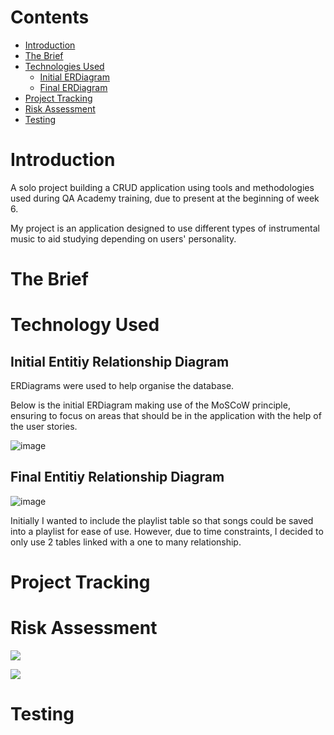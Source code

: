 # Contents
* [Introduction](#Introduction)
* [The Brief](#The-Brief)
* [Technologies Used](#Technology-Used)
    * [Initial ERDiagram]( Entitiy-Relationship-Diagram)
    * [Final ERDiagram](Final-Entitiy-Relationship-Diagram)
* [Project Tracking](#Project-Tracking)
* [Risk Assessment](#Risk-Assessment)
* [Testing](#Testing)

# Introduction
A solo project building a CRUD application using tools and methodologies used during QA Academy training, due to present at the beginning of week 6. 

My project is an application designed to use different types of instrumental music to aid studying depending on users' personality. 

# The Brief



# Technology Used
## Initial Entitiy Relationship Diagram
ERDiagrams were used to help organise the database.

Below is the initial ERDiagram making use of the MoSCoW principle, ensuring to focus on areas that should be in the application with the help of the user stories. 

![image](https://raw.githubusercontent.com/misbahmehmood/fundamental_project/images/images/ERDiagram%20(2).jpg)

## Final Entitiy Relationship Diagram
![image](https://raw.githubusercontent.com/misbahmehmood/fundamental_project/images/images/Final%20ERD.jpg)

Initially I wanted to include the playlist table so that songs could be saved into a playlist for ease of use. However, due to time constraints, I decided to only use 2 tables linked with a one to many relationship. 

# Project Tracking

# Risk Assessment
![](https://raw.githubusercontent.com/misbahmehmood/fundamental_project/images/images/Untitled%20Diagram.jpg)

![](https://raw.githubusercontent.com/misbahmehmood/fundamental_project/images/images/Risk%20Assessment.png)



# Testing





